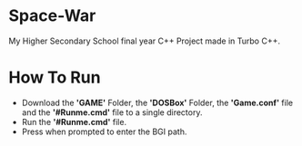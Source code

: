 # Space-War
My Higher Secondary School final year C++ Project made in Turbo C++.
# How To Run
* Download the **'GAME'** Folder, the **'DOSBox'** Folder, the **'Game.conf'** file and the **'#Runme.cmd'** file to a single directory.
* Run the **'#Runme.cmd'** file.
* Press when prompted to enter the BGI path.
